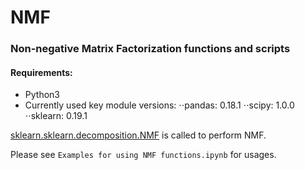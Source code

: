 # NMF

### Non-negative Matrix Factorization functions and scripts

#### Requirements:
* Python3
* Currently used key module versions:
⋅⋅pandas: 0.18.1
⋅⋅scipy: 1.0.0
⋅⋅sklearn: 0.19.1

[sklearn.sklearn.decomposition.NMF](http://scikit-learn.org/stable/modules/generated/sklearn.decomposition.NMF.html) is called to perform NMF.

Please see `Examples for using NMF functions.ipynb` for usages.